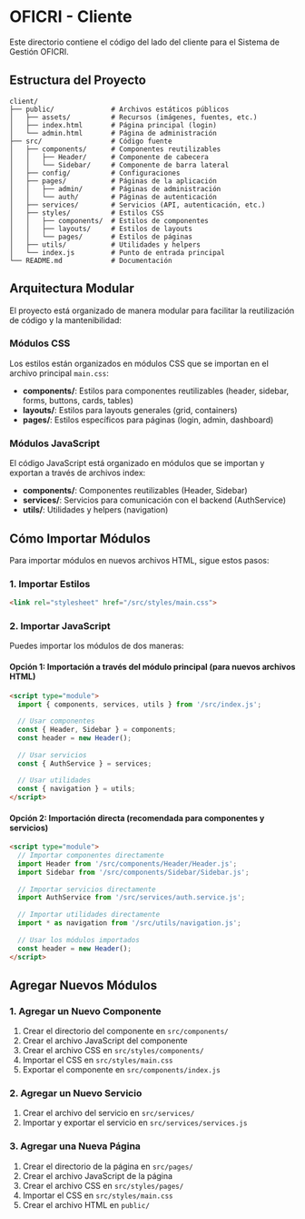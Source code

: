 # OFICRI - Cliente

Este directorio contiene el código del lado del cliente para el Sistema de Gestión OFICRI.

## Estructura del Proyecto

```
client/
├── public/              # Archivos estáticos públicos
│   ├── assets/          # Recursos (imágenes, fuentes, etc.)
│   ├── index.html       # Página principal (login)
│   └── admin.html       # Página de administración
├── src/                 # Código fuente
│   ├── components/      # Componentes reutilizables
│   │   ├── Header/      # Componente de cabecera
│   │   └── Sidebar/     # Componente de barra lateral
│   ├── config/          # Configuraciones
│   ├── pages/           # Páginas de la aplicación
│   │   ├── admin/       # Páginas de administración
│   │   └── auth/        # Páginas de autenticación
│   ├── services/        # Servicios (API, autenticación, etc.)
│   ├── styles/          # Estilos CSS
│   │   ├── components/  # Estilos de componentes
│   │   ├── layouts/     # Estilos de layouts
│   │   └── pages/       # Estilos de páginas
│   ├── utils/           # Utilidades y helpers
│   └── index.js         # Punto de entrada principal
└── README.md            # Documentación
```

## Arquitectura Modular

El proyecto está organizado de manera modular para facilitar la reutilización de código y la mantenibilidad:

### Módulos CSS

Los estilos están organizados en módulos CSS que se importan en el archivo principal `main.css`:

- **components/**: Estilos para componentes reutilizables (header, sidebar, forms, buttons, cards, tables)
- **layouts/**: Estilos para layouts generales (grid, containers)
- **pages/**: Estilos específicos para páginas (login, admin, dashboard)

### Módulos JavaScript

El código JavaScript está organizado en módulos que se importan y exportan a través de archivos index:

- **components/**: Componentes reutilizables (Header, Sidebar)
- **services/**: Servicios para comunicación con el backend (AuthService)
- **utils/**: Utilidades y helpers (navigation)

## Cómo Importar Módulos

Para importar módulos en nuevos archivos HTML, sigue estos pasos:

### 1. Importar Estilos

```html
<link rel="stylesheet" href="/src/styles/main.css">
```

### 2. Importar JavaScript

Puedes importar los módulos de dos maneras:

#### Opción 1: Importación a través del módulo principal (para nuevos archivos HTML)

```html
<script type="module">
  import { components, services, utils } from '/src/index.js';
  
  // Usar componentes
  const { Header, Sidebar } = components;
  const header = new Header();
  
  // Usar servicios
  const { AuthService } = services;
  
  // Usar utilidades
  const { navigation } = utils;
</script>
```

#### Opción 2: Importación directa (recomendada para componentes y servicios)

```html
<script type="module">
  // Importar componentes directamente
  import Header from '/src/components/Header/Header.js';
  import Sidebar from '/src/components/Sidebar/Sidebar.js';
  
  // Importar servicios directamente
  import AuthService from '/src/services/auth.service.js';
  
  // Importar utilidades directamente
  import * as navigation from '/src/utils/navigation.js';
  
  // Usar los módulos importados
  const header = new Header();
</script>
```

## Agregar Nuevos Módulos

### 1. Agregar un Nuevo Componente

1. Crear el directorio del componente en `src/components/`
2. Crear el archivo JavaScript del componente
3. Crear el archivo CSS en `src/styles/components/`
4. Importar el CSS en `src/styles/main.css`
5. Exportar el componente en `src/components/index.js`

### 2. Agregar un Nuevo Servicio

1. Crear el archivo del servicio en `src/services/`
2. Importar y exportar el servicio en `src/services/services.js`

### 3. Agregar una Nueva Página

1. Crear el directorio de la página en `src/pages/`
2. Crear el archivo JavaScript de la página
3. Crear el archivo CSS en `src/styles/pages/`
4. Importar el CSS en `src/styles/main.css`
5. Crear el archivo HTML en `public/` 